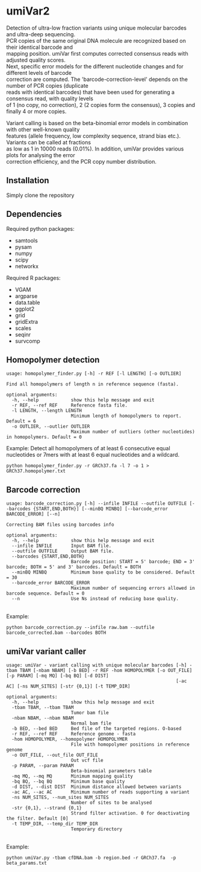 # umiVar2

Detection of ultra-low fraction variants using unique molecular barcodes and ultra-deep sequencing.\
PCR copies of the same original DNA molecule are recognized based on their identical barcode and \
mapping position. umiVar first computes corrected consensus reads with adjusted quality scores. \
Next, specific error models for the different nucleotide changes and for different levels of barcode\
correction are computed. The 'barcode-correction-level' depends on the number of PCR copies (duplicate\
reads with identical barcodes) that have been used for generating a consensus read, with quality levels\
of 1 (no copy, no correction), 2 (2 copies form the consensus), 3 copies and finally 4 or more copies.

Variant calling is based on the beta-binomial error models in combination with other well-known quality\
features (allele frequency, low complexity sequence, strand bias etc.). Variants can be called at fractions\
as low as 1 in 10000 reads (0.01%). In addition, umiVar provides various plots for analysing the error\
correction efficiency, and the PCR copy number distribution.


## Installation
Simply clone the repository

## Dependencies
Required python packages:
  - samtools
  - pysam
  - numpy
  - scipy
  - networkx

Required R packages:
  - VGAM
  - argparse
  - data.table
  - ggplot2
  - grid
  - gridExtra
  - scales
  - seqinr
  - survcomp

## Homopolymer detection

```
usage: homopolymer_finder.py [-h] -r REF [-l LENGTH] [-o OUTLIER]

Find all homopolymers of length n in reference sequence (fasta).

optional arguments:
  -h, --help            show this help message and exit
  -r REF, --ref REF     Reference fasta file.
  -l LENGTH, --length LENGTH
                        Minimum length of homopolymers to report. Default = 6
  -o OUTLIER, --outlier OUTLIER
                        Maximum number of outliers (other nucleotides) in homopolymers. Default = 0
```

Example: Detect all homopolymers of at least 6 consecutive equal nucleotides or 7mers with at least 6 equal nucleotides and a wildcard.
```
python homopolymer_finder.py -r GRCh37.fa -l 7 -o 1 > GRCh37.homopolymer.txt
```

## Barcode correction
```
usage: barcode_correction.py [-h] --infile INFILE --outfile OUTFILE [--barcodes {START,END,BOTH}] [--minBQ MINBQ] [--barcode_error BARCODE_ERROR] [--n]

Correcting BAM files using barcodes info

optional arguments:
  -h, --help            show this help message and exit
  --infile INFILE       Input BAM file.
  --outfile OUTFILE     Output BAM file.
  --barcodes {START,END,BOTH}
                        Barcode position: START = 5' barcode; END = 3' barcode; BOTH = 5' and 3' barcodes. Default = BOTH
  --minBQ MINBQ         Minimum base quality to be considered. Default = 30
  --barcode_error BARCODE_ERROR
                        Maximum number of sequencing errors allowed in barcode sequence. Default = 0
  --n                   Use Ns instead of reducing base quality.
```
\
Example:
```
python barcode_correction.py --infile raw.bam --outfile barcode_corrected.bam --barcodes BOTH
```

## umiVar variant caller
```
usage: umiVar - variant calling with unique molecular barcodes [-h] -tbam TBAM [-nbam NBAM] [-b BED] -r REF -hom HOMOPOLYMER [-o OUT_FILE] [-p PARAM] [-mq MQ] [-bq BQ] [-d DIST]
                                                               [-ac AC] [-ns NUM_SITES] [-str {0,1}] [-t TEMP_DIR]

optional arguments:
  -h, --help            show this help message and exit
  -tbam TBAM, --tbam TBAM
                        Tumor bam file
  -nbam NBAM, --nbam NBAM
                        Normal bam file
  -b BED, --bed BED     Bed file of the targeted regions. O-based
  -r REF, --ref REF     Reference genome - fasta
  -hom HOMOPOLYMER, --homopolymer HOMOPOLYMER
                        File with homopolymer positions in reference genome
  -o OUT_FILE, --out_file OUT_FILE
                        Out vcf file
  -p PARAM, --param PARAM
                        Beta-binomial parameters table
  -mq MQ, --mq MQ       Minimum mapping quality
  -bq BQ, --bq BQ       Minimum base quality
  -d DIST, --dist DIST  Minimum distance allowed between variants
  -ac AC, --ac AC       Minimum number of reads supporting a variant
  -ns NUM_SITES, --num_sites NUM_SITES
                        Number of sites to be analysed
  -str {0,1}, --strand {0,1}
                        Strand filter activation. 0 for deactivating the filter. Default [0]
  -t TEMP_DIR, --temp_dir TEMP_DIR
                        Temporary directory
```
\
Example:
```
python umiVar.py -tbam cfDNA.bam -b region.bed -r GRCh37.fa  -p beta_params.txt
```


